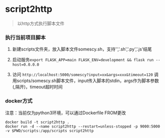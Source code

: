 # script2http
> 以http方式执行脚本文件

### 执行当前项目脚本

1. 新建scripts文件夹，放入脚本文件somescy.sh，支持'','.sh','.py','.js'结尾

2. 启动服务`export FLASK_APP=main FLASK_ENV=development && flask run --host=0.0.0.0`

3. 访问
`http://localhost:5000/somescy?input=xx&args=xxx&timeout=120`
调用scripts/somescy.sh脚本文件，input传入脚本的stdin，args作为脚本参数(,隔开)，timeout超时时间

### docker方式

注意：当前仅为python3环境，可以通过Dockerfile FROM更改
```shell
docker build -t script2http .
docker run -d --name script2http --restart=unless-stopped -p 9000:5000 -v $PWD/scripts:/app/scripts script2http
```

